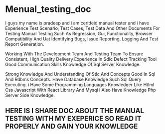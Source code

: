 # Menual_testing_doc #
I guys my name is pradeep and i am ceritfeid manual tester and i have  Experience Test Scenario, Test Cases, Test Data And Other Documents For Testing Manual Testing Such As Regression, Gui, Functionality, Browser Compatibility And Uat Identifying Bugs, Issue Reporting, Logging And Test Report Generation.

Working With The Development Team And Testing Team To Ensure Consistent, High Quality Delivery Experience In Sdlc Defect Tracking Tool Good Communication Skills Knowledge Of Sql Server Knowledge.

Strong Knowledge And Understanding Of Stlc And Concepts Good In Sql And Rdbms Concepts.
 Have Database Knowledge Such Sql Query Executing.
i Have Some Programming Languages Knowledger Like Htlml Css Javascript With React Library And Mysql i Also Have Knowledge Php Server Side Knowledge.

## HERE IS I SHARE  DOC ABOUT THE MANUAL TESTING WITH MY EXEPERICE SO READ IT PROPERLY AND GAIN YOUR KNOWLEDGE ##
